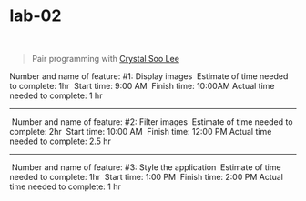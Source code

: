 # lab-02
​
> Pair programming with [Crystal Soo Lee](https://github.com/crystal-leesj)
​

Number and name of feature: #1: Display images
​
Estimate of time needed to complete: 1hr
​
Start time: 9:00 AM
​
Finish time: 10:00AM
​
Actual time needed to complete: 1 hr
​
***
​
Number and name of feature: #2: Filter images
​
Estimate of time needed to complete: 2hr
​
Start time: 10:00 AM
​
Finish time: 12:00 PM
​
Actual time needed to complete: 2.5 hr
​
***
​
Number and name of feature: #3: Style the application
​
Estimate of time needed to complete: 1hr
​
Start time: 1:00 PM
​
Finish time: 2:00 PM
​
Actual time needed to complete: 1 hr
